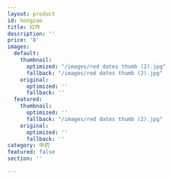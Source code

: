```yaml
---
layout: product
id: hongzao
title: 红咋
description: ''
price: '8'
images:
  default:
    thumbnail:
      optimized: "/images/red dates thumb (2).jpg"
      fallback: "/images/red dates thumb (2).jpg"
    original:
      optimized: ''
      fallback: ''
  featured:
    thumbnail:
      optimized: ''
      fallback: "/images/red dates thumb (2).jpg"
    original:
      optimized: ''
      fallback: ''
category: 中药
featured: false
section: ''

---
```

